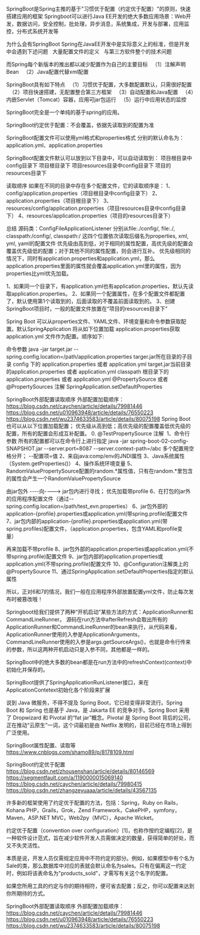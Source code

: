 SpringBoot是Spring主推的基于"习惯优于配置（约定优于配置）"的原则，快速搭建应用的框架
Springboot可以进行Java EE开发的绝大多数应用场景：Web开发，数据访问，安全控制，批处理，异步消息，系统集成，开发与部署，应用监控，分布式系统开发等

为什么会有SpringBoot
Spring在JavaEE开发中是实际意义上的标准，但是开发中会遇到下述问题
  大量配置文件的定义
  与第三方软件整个的技术问题

而Spring每个新版本的推出都以减少配置作为自己的主要目标
  （1）注解声明Bean
  （2）Java配置代替xml配置

SpringBoot具有如下特点
  （1）习惯优于配置，大多数配置默认，只需很好配置
  （2）项目快速搭建，无配置整合第三方框架
  （3）自动配置和Java配置
  （4）内嵌Servlet（Tomcat）容器，应用可jar包运行
  （5）运行中应用状态的监控

SpringBoot完全是一个单纯的基于spring的应用。



SpringBoot约定优于配置：不会覆盖，依据先读取到的配置为准

SpringBoot配置文件可以使用yml格式和properties格式
分别的默认命名为：application.yml、application.properties

SpringBoot配置文件默认可以放到以下目录中，可以自动读取到：
项目根目录中config目录下
项目根目录下
项目resources目录中config目录下
项目的resources目录下

读取顺序
 如果在不同的目录中存在多个配置文件，它的读取顺序是：
1、config/application.properties（项目根目录中config目录下）
2、application.properties（项目根目录下）
3、resources/config/application.properties（项目resources目录中config目录下）
4、resources/application.properties（项目的resources目录下）

总结
源码类：ConfigFileApplicationListener
分别从file:./config/, file:./, classpath:/config/, classpath:/ 这四个位置依次读取后缀名为properties, xml, yml, yaml的配置文件
优先级由高到低，对于相同的属性配置，高优先级的配置会覆盖优先级低的配置；对于其他不同的属性配置，则会进行互补。
优先级相同的情况下，同时有application.properties和application.yml，那么application.properties里面的属性就会覆盖application.yml里的属性，因为properties比yml优先加载。

1、如果同一个目录下，有application.yml也有application.properties，默认先读取application.properties。
2、如果同一个配置属性，在多个配置文件都配置了，默认使用第1个读取到的，后面读取的不覆盖前面读取到的。
3、创建SpringBoot项目时，一般的配置文件放置在“项目的resources目录下”


Spring Boot 可以从properties文件、YAML文件、环境变量和命令参数获取配置。默认SpringApplication 将从如下位置加载 application.properties获取 application.yml 文件作为配置。顺序如下:

命令参数 java -jar target.jar --spring.config.location=/path/application.properties
targer.jar所在目录的子目录 config 下的 application.properties 或者 application.yml
target.jar当前目录的application.properties 或者 application.yml
classpath 根目录下的 application.properties 或者 application.yml
@PropertySource 或者 @PropertySources 注解
SpringApplication.setDefaultProperties

SpringBoot外部配置读取顺序
外部配置加载顺序：
https://blog.csdn.net/caychen/article/details/79981446
https://blog.csdn.net/u010963948/article/details/76550223
https://blog.csdn.net/wu2374633583/article/details/80075198
Spring Boot也可以从以下位置加载配置； 优先级从高到低；高优先级的配置覆盖低优先级的配置，所有的配置会形成互补配置。
0. @TestPropertySource 注解 
1、命令行参数
所有的配置都可以在命令行上进行指定
java -jar spring-boot-02-config-SNAPSHOT.jar --server.port=8087 --server.context-path=/abc
多个配置用空格分开； --配置项=值
2、来自java:comp/env的JNDI属性
3、Java系统属性（System.getProperties()）
4、操作系统环境变量
5、RandomValuePropertySource配置的random.*属性值，只有在random.*里包含的属性会产生一个RandomValuePropertySource

由jar包外 ----向----> jar包内进行寻找；
优先加载带profile
6、在打包的jar外的应用程序配置文件（通过--spring.config.location=/path/test_evn.properties）
6、jar包外部的application-{profile}.properties或application.yml(带spring.profile)配置文件
7、jar包内部的application-{profile}.properties或application.yml(带spring.profiles)配置文件，（application.properties，包含YAML和profile变量） 

再来加载不带profile
8、jar包外部的application.properties或application.yml(不带spring.profile)配置文件
9、jar包内部的application.properties或application.yml(不带spring.profile)配置文件
10、@Configuration注解类上的@PropertySource
11、通过SpringApplication.setDefaultProperties指定的默认属性

所以，正对6和7的情况，我们一般在应用程序外部放置配置yml文件，防止每次发布时被篡改哦！





Springboot给我们提供了两种“开机启动”某些方法的方式：ApplicationRunner和CommandLineRunner。
源码在run方法中afterRefresh会取出所有的ApplicationRunner和CommandLineRunner的bean来执行，从代码来看，ApplicationRunner使用的入参是ApplicationArguments，CommandLineRunner使用的入参是args.getSourceArgs()，也就是命令行传来的参数，所以这两种开机启动只是入参不同，其他都是一样的。


SpringBoot中的绝大多数的bean都是在run方法中的refreshContext(context)中初始化并保存的。


SpringBoot提供了SpringApplicationRunListener接口，来在ApplicationContetext初始化各个阶段来扩展



说到 Java 微服务，不得不提及 Spring Boot，它已经变得非常流行。Spring Boot 和 Spring 也是基于 Java，是 Jakarta EE 的竞争对手。Spring Boot 采用了 Dropwizard 和 Pivotal 的“fat jar”概念。Pivotal 是 Spring Boot 背后的公司，正在推动“云原生”一词，这个词最初是由 Netflix 发明的，目前已经在市场上得到广泛使用。



SpringBoot属性配置、读取等
https://www.cnblogs.com/shamo89/p/8178109.html


SpringBoot约定优于配置
https://blog.csdn.net/zhousenshan/article/details/80146569
https://segmentfault.com/a/1190000015069140
https://blog.csdn.net/caychen/article/details/79980415
https://blog.csdn.net/zhangzeyuaaa/article/details/43567135

许多新的框架使用了约定优于配置的方法，包括：Spring，Ruby on Rails，Kohana PHP，Grails，Grok，Zend Framework，CakePHP，symfony，Maven，ASP.NET MVC，Web2py（MVC），Apache Wicket。

约定优于配置（convention over configuration）[1]，也称作按约定编程[2]，是一种软件设计范式，旨在减少软件开发人员需做决定的数量，获得简单的好处，而又不失灵活性。

本质是说，开发人员仅需规定应用中不符约定的部分。例如，如果模型中有个名为Sale的类，那么数据库中对应的表就会默认命名为sales。只有在偏离这一约定时，例如将该表命名为"products_sold"，才需写有关这个名字的配置。

如果您所用工具的约定与你的期待相符，便可省去配置；反之，你可以配置来达到你所期待的方式。



SpringBoot外部配置读取顺序
外部配置加载顺序：
https://blog.csdn.net/caychen/article/details/79981446
https://blog.csdn.net/u010963948/article/details/76550223
https://blog.csdn.net/wu2374633583/article/details/80075198





